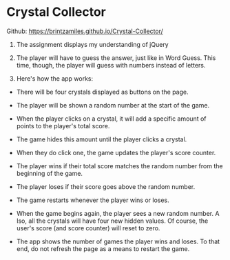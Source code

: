 # Crystal Collector

Github:  https://brintzamiles.github.io/Crystal-Collector/

1.  The assignment displays my understanding of jQuery 

2. The player will have to guess the answer, just like in Word Guess. This time, though, the player will guess with numbers instead of letters. 

3. Here's how the app works:

* There will be four crystals displayed as buttons on the page.

* The player will be shown a random number at the start of the game.

* When the player clicks on a crystal, it will add a specific amount of points to the player's total score. 

* The game hides this amount until the player clicks a crystal.
* When they do click one, the game updates the player's score counter.

* The player wins if their total score matches the random number from the beginning of the game.

* The player loses if their score goes above the random number.

* The game restarts whenever the player wins or loses.

* When the game begins again, the player sees a new random number. A lso, all the crystals will have four new hidden values. Of course, the user's score (and score counter) will reset to zero.

* The app  shows the number of games the player wins and loses. To that end, do not refresh the page as a means to restart the game.
